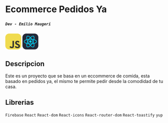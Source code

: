 # Ecommerce Pedidos Ya
##### `Dev - Emilio Maugeri`

<div>
    <img src="https://raw.githubusercontent.com/tandpfun/skill-icons/65dea6c4eaca7da319e552c09f4cf5a9a8dab2c8/icons/JavaScript.svg" width="50"/>
    <img src="https://raw.githubusercontent.com/tandpfun/skill-icons/65dea6c4eaca7da319e552c09f4cf5a9a8dab2c8/icons/React-Dark.svg" width="50"/>
</div>


## Descripcion
Este es un proyecto que se basa en un eccommerce de comida, esta basado en pedidos ya, el mismo te permite pedir desde la comodidad de tu casa.

## Librerias

`Firebase` `React` `React-dom` `React-icons` `React-router-dom` `React-toastify` `yup` 
